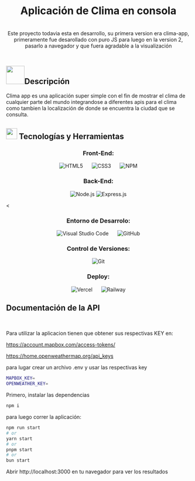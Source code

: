 # <div align= center>Aplicación de Clima en consola</div>

<br>
<div align=center>Este proyecto todavia esta en desarrollo, su primera version era clima-app, primeramente fue desarollado con puro JS para luego en la version 2, pasarlo a navegador y que fuera agradable a la visualización
</div>

<br>

## <img src="https://media.giphy.com/media/qjqUcgIyRjsl2/giphy.gif" width="50"/><b>Descripción</b>

<div align=left>Clima app es una aplicación super simple con el fin de mostrar el clima de cualquier parte del mundo integrandose a diferentes apis para el clima como tambien la localización de donde se encuentra la ciudad que se consulta.
</div>


## <img src="https://media2.giphy.com/media/QssGEmpkyEOhBCb7e1/giphy.gif?cid=ecf05e47a0n3gi1bfqntqmob8g9aid1oyj2wr3ds3mg700bl&rid=giphy.gif" width ="30"><b> Tecnologías y Herramientas </b>

<h3 align="center"><strong>Front-End:</strong></h3>

<div align="center">
  


  <img src="https://img.shields.io/badge/html5-%23E34F26.svg?style=for-the-badge&logo=html5&logoColor=white" alt="HTML5" style="margin: 0 10px;">
  <img src="https://img.shields.io/badge/css3-%231572B6.svg?style=for-the-badge&logo=css3&logoColor=white" alt="CSS3" style="margin: 0 10px;">

  <img src="https://img.shields.io/badge/NPM-%23CB3837.svg?style=for-the-badge&logo=npm&logoColor=white" alt="NPM" style="margin: 0 10px;">

</div>

<h3 align="center"><strong>Back-End:</strong></h3>

<div align="center">

<img src='https://img.shields.io/badge/node.js-43853D?style=for-the-badge&logo=node.js&logoColor=white' alt='Node.js'>
<img src='https://img.shields.io/badge/express.js-%23404d59.svg?style=for-the-badge&logo=express&logoColor=%2361DAFB' alt='Express.js'>

</div>

<

<h3 align="center"><strong>Entorno de Desarrolo:</strong></h3>

<div align="center">
  <img src="https://img.shields.io/badge/Visual%20Studio%20Code-0078d7.svg?style=for-the-badge&logo=visual-studio-code&logoColor=white" alt="Visual Studio Code" style="margin: 0 10px;">
  <img src="https://img.shields.io/badge/github-%23121011.svg?style=for-the-badge&logo=github&logoColor=white" alt="GitHub" style="margin: 0 10px;">
 
</div>

<h3 align="center"><strong>Control de Versiones:</strong></h3>

<div align="center">
  <img src="https://img.shields.io/badge/git-%23F05033.svg?style=for-the-badge&logo=git&logoColor=white" alt="Git" style="margin: 0 10px;">
 
</div>

<h3 align="center"><strong>Deploy:</strong></h3>

<div align="center">
  <img src="https://img.shields.io/badge/vercel-%23000000.svg?style=for-the-badge&logo=vercel&logoColor=white" alt="Vercel" style="margin: 0 10px;">
  <img src="https://img.shields.io/badge/railway-%230062DF.svg?style=for-the-badge&logo=railway&logoColor=white" alt="Railway" style="margin: 0 10px;">
</div>


## Documentación de la API

 <br>

Para utilizar la aplicacion tienen que obtener sus respectivas KEY en:

https://account.mapbox.com/access-tokens/

https://home.openweathermap.org/api_keys

para lugar crear un archivo .env y usar las respectivas key
```bash
MAPBOX_KEY= 
OPENWEATHER_KEY= 
```



Primero, instalar las dependencias

```bash
npm i
```

para luego correr la aplicación:

```bash
npm run start
# or
yarn start
# or
pnpm start
# or
bun start
```
Abrir http://localhost:3000 en tu navegador para ver los resultados